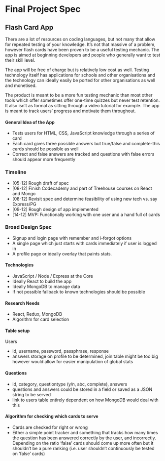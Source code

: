 # Final Project Spec
## Flash Card App

There are a lot of resources on coding languages, but not many that allow for repeated testing of your knowledge. It’s not that massive of a problem, however flash cards have been proven to be a useful testing mechanic. The app is aimed at beginning developers and people who generally want to test their skill level.

The app will be free of charge but is relatively low cost as well. Testing technology itself has applications for schools and other organisations and the technology can ideally easily be ported for other organisations as well and monetised.

The product is meant to be a more fun testing mechanic than most other tools which offer sometimes offer one-time quizzes but never test retention. It also isn’t as formal as sitting through a video tutorial for example. The app is meant to track users’ progress and motivate them throughout.

#### General Idea of the App
- Tests users for HTML, CSS, JavaScript knowledge through a series of card
- Each card gives three possible answers but true/false and complete-this cards should be possible as well
- Correct and false answers are tracked and questions with false errors should appear more frequently

### Timeline
- [05-12] Rough draft of spec
- [08-12] Finish Codecademy and part of Treehouse courses on React and Mongo
- [08-12] Revisit spec and determine feasibility of using new tech vs. say Express/PG
- [09-12] Rough design of app implemented
- [14-12] MVP: Functionally working with one user and a hand full of cards

### Broad Design Spec
- Signup and login page with remember and i-forgot options
- A single page which just starts with cards immediately if user is logged in
- A profile page or ideally overlay that paints stats.

#### Technologies
- JavaScript / Node / Express at the Core
- Ideally React to build the app
- Ideally MongoDB to manage data
- If not possible fallback to known technologies should be possible

#### Research Needs
- React, Redux, MongoDB
- Algorithm for card selection

#### Table setup
Users
- id, username, password, passphrase, response
- answers storage on profile to be determined, join table might be too big however would allow for easier manipulation of global stats

#### Questions
- id, category, questiontype (y/n, abc, complete), answers
- questions and answers could be stored in a field or saved as a JSON string to be served
- link to users table entirely dependent on how MongoDB would deal with this

#### Algorithm for checking which cards to serve
- Cards are checked for right or wrong
- Either a simple point tracker and something that tracks how many times the question has been answered correctly by the user, and incorrectly. Depending on the ratio ‘false’ cards should come up more often but it shouldn’t be a pure ranking (i.e. user shouldn’t continuously be tested on ‘false’ cards)
